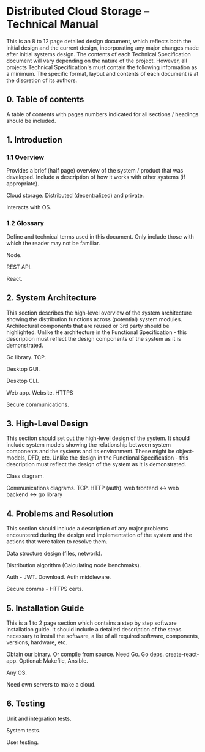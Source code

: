 # Distributed Cloud Storage – Technical Manual
This is an 8 to 12 page detailed design document, which reflects both the initial design and the current design, incorporating any major changes made after initial systems design. The contents of each Technical Specification document will vary depending on the nature of the project. However, all projects Technical Specification's must contain the following information as a minimum. The specific format, layout and contents of each document is at the discretion of its authors.

## 0. Table of contents
A table of contents with pages numbers indicated for all sections / headings should be included.

## 1. Introduction

### 1.1 Overview
Provides a brief (half page) overview of the system / product that was developed. Include a description of how it works with other systems (if appropriate).

Cloud storage. Distributed (decentralized) and private.

Interacts with OS.


### 1.2 Glossary
Define and technical terms used in this document. Only include those with which the reader may not be familiar.

Node.

REST API.

React.

## 2. System Architecture
This section describes the high-level overview of the system architecture showing the distribution functions across (potential) system modules. Architectural components that are reused or 3rd party should be highlighted. Unlike the architecture in the Functional Specification - this description must reflect the design components of the system as it is demonstrated.

Go library. TCP.

Desktop GUI.

Desktop CLI.

Web app. Website. HTTPS

Secure communications.

## 3. High-Level Design
This section should set out the high-level design of the system. It should include system models showing the relationship between system components and the systems and its environment. These might be object-models, DFD, etc. Unlike the design in the Functional Specification - this description must reflect the design of the system as it is demonstrated.

Class diagram.

Communications diagrams. TCP. HTTP (auth).
web frontend <-> web backend <-> go library


## 4. Problems and Resolution
This section should include a description of any major problems encountered during the design and implementation of the system and the actions that were taken to resolve them.

Data structure design (files, network).

Distribution algorithm (Calculating node benchmaks).

Auth - JWT. Download. Auth middleware.

Secure comms - HTTPS certs.

## 5. Installation Guide
This is a 1 to 2 page section which contains a step by step software installation guide. It should include a detailed description of the steps necessary to install the software, a list of all required software, components, versions, hardware, etc.

Obtain our binary.
Or compile from source.
Need Go. Go deps.
create-react-app.
Optional: Makefile, Ansible.

Any OS.

Need own servers to make a cloud.

## 6. Testing

Unit and integration tests.

System tests.

User testing.
